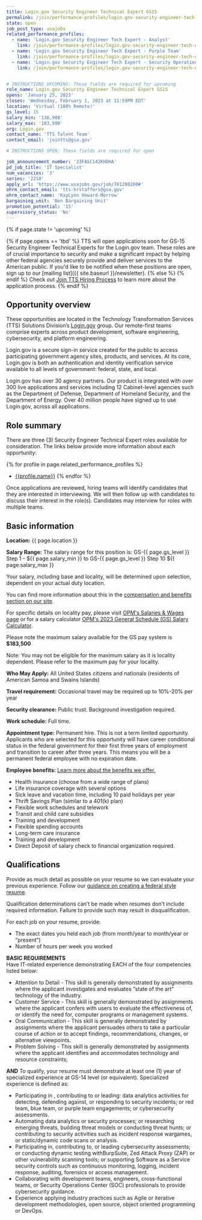 ```yaml
---
title: Login.gov Security Engineer Technical Expert GS15
permalink: /join/performance-profiles/login.gov-security-engineer-tech-expert/
state: open
job_post_type: usajobs
related_performance_profiles:
  - name: 'Login.gov Security Engineer Tech Expert - Analyst'
    link: /join/performance-profiles/login.gov-security-engineer-tech-expert-analyst/
  - name: 'Login.gov Security Engineer Tech Expert - Purple Team'
    link: /join/performance-profiles/login.gov-security-engineer-tech-expert-purple-team/
  - name: 'Login.gov Security Engineer Tech Expert - Security Operations'
    link: /join/performance-profiles/login.gov-security-engineer-tech-expert-secops/


# INSTRUCTIONS UPCOMING: These fields are required for upcoming
role_name: Login.gov Security Engineer Technical Expert GS15
opens: 'January 25, 2023'
closes: 'Wednesday, February 1, 2023 at 11:59PM EDT'
location: 'Virtual (100% Remote)'
gs_level: 15
salary_min: '136,908'
salary_max: '183,500'
org: Login.gov
contact_name: 'TTS Talent Team'
contact_email: 'jointts@gsa.gov'

# INSTRUCTIONS OPEN: These fields are required for open

job_announcement_number: '23FASC142KHDHA'
pd_job_title: 'IT Specialist' 
num_vacancies: '3'
series: '2210' 
apply_url: 'https://www.usajobs.gov/job/701280200#'
ohrm_contact_email: 'tts-hrstaffers@gsa.gov'
ohrm_contact_name: 'KayLynn Howard-Morrow'
bargaining_unit: 'Non Bargaining Unit'
promotion_potential: '15' 
supervisory_status: 'No'
---
```

{% if page.state != 'upcoming' %}

  {% if page.opens == 'tbd' %} TTS will open applications soon for GS-15 Security Engineer Technical Experts for the Login.gov team. These roles are of crucial importance to security and make a significant impact by helping other federal agencies securely provide and deliver services to the American public.  If you'd like to be
  notified when these positions are open, sign up to our [mailing list]({{ site.baseurl }}/newsletter).
  {% else %}
  {% endif %}
  Check out [Join TTS Hiring Process]({{site.baseurl}}/hiring-process/) to
  learn more about the application process.
{% endif %}

## Opportunity overview

These opportunities are located in the Technology Transformation Services (TTS) Solutions Division’s [Login.gov](https://login.gov/) group. Our remote-first teams comprise experts across product development, software engineering, cybersecurity, and platform engineering. 

Login.gov is a secure sign-in service created for the public to access participating government agency sites, products, and services. At its core, Login.gov is both an authentication and identity verification service available to all levels of government: federal, state, and local.

Login.gov has over 30 agency partners. Our product is integrated with over 300 live applications and services including 12 Cabinet-level agencies such as the Department of Defense, Department of Homeland Security, and the Department of Energy. Over 40 million people have signed up to use Login.gov, across all applications.


## Role summary

There are three (3) Security Engineer Technical Expert roles available for consideration.  The links below provide more information about each opportunity:

{% for profile in page.related_performance_profiles %}
  - [{{profile.name}}]({{site.baseurl}}{{profile.link}})
{% endfor %}

Once applications are reviewed, hiring teams will identify candidates that they are interested in interviewing. We will then follow up with candidates to discuss their interest in the role(s). Candidates may interview for roles with multiple teams.

## Basic information

**Location:**
{{ page.location }}

**Salary Range:**
The salary range for this position is: GS-{{ page.gs_level }} Step 1 - ${{ page.salary_min }} to GS-{{ page.gs_level }} Step 10 ${{ page.salary_max }}

Your salary, including base and locality, will be determined upon selection, dependent on your actual duty location.

You can find more information about this in the [compensation and benefits section on our site](https://join.tts.gsa.gov/compensation-and-benefits/).

For specific details on locality pay, please visit [OPM's Salaries & Wages page](https://www.opm.gov/policy-data-oversight/pay-leave/salaries-wages/) or for a
salary calculator [OPM's 2023 General Schedule (GS) Salary Calculator](https://www.opm.gov/policy-data-oversight/pay-leave/salaries-wages/2023/general-schedule-gs-salary-calculator/).

Please note the maximum salary available for the GS pay system is **$183,500**

Note: You may not be eligible for the maximum salary as it is locality dependent. Please refer to the maximum pay for your locality.

**Who May Apply:**
All United States citizens and nationals (residents of American Samoa and Swains Islands)

**Travel requirement:**
Occasional travel may be required up to 10%-20% per year

**Security clearance:**
Public trust. Background investigation required.

**Work schedule:**
Full time.

**Appointment type:**
Permanent hire. This is not a term limited opportunity. Applicants who are selected for this opportunity will have career conditional status in the federal government for their first three years of employment and transition to career after three years. This means you will be a permanent federal employee with no expiration date.

**Employee benefits:**
[Learn more about the benefits we offer.](https://join.tts.gsa.gov/compensation-and-benefits/)
  - Health insurance (choose from a wide range of plans)
  - Life insurance coverage with several options
  - Sick leave and vacation time, including 10 paid holidays per year
  - Thrift Savings Plan (similar to a 401(k) plan)
  - Flexible work schedules and telework
  - Transit and child care subsidies
  - Training and development
  - Flexible spending accounts
  - Long-term care insurance
  - Training and development
  - Direct Deposit of salary check to financial organization required.

## Qualifications
Provide as much detail as possible on your resume so we can evaluate your previous experience.  Follow our [guidance on creating a federal style resume](https://join.tts.gsa.gov/resume/).

Qualification determinations can’t be made when resumes don’t include required information. Failure to provide such may result in disqualification.

For each job on your resume, provide:
- The exact dates you held each job (from month/year to month/year or “present”)
- Number of hours per week you worked 

**BASIC REQUIREMENTS**  
Have IT-related experience demonstrating EACH of the four competencies listed below:
- Attention to Detail - This skill is generally demonstrated by assignments where the applicant investigates and evaluates “state of the art” technology of the industry.
- Customer Service - This skill is generally demonstrated by assignments where the applicant confers with users to evaluate the effectiveness of, or identify the need for, computer programs or management systems.
- Oral Communication - This skill is generally demonstrated by assignments where the applicant persuades others to take a particular course of action or to accept findings, recommendations, changes, or alternative viewpoints.
- Problem Solving - This skill is generally demonstrated by assignments where the applicant identifies and accommodates technology and resource constraints;

**AND**
To qualify, your resume must demonstrate at least one (1) year of specialized experience at GS-14 level (or equivalent). Specialized experience is defined as:

- Participating in , contributing to or leading: data analytics activities for detecting, defending against, or responding to security incidents; or red team, blue team, or purple team engagements; or cybersecurity assessments.
- Automating data analytics or security processes; or researching emerging threats, building threat models or conducting threat hunts; or contributing to security activities such as incident response wargames, or static/dynamic code scans or analysis. 
- Participating in, contributing to, or leading cybersecurity assessments; or conducting dynamic testing withBurpSuite, Zed Attack Proxy (ZAP) or other vulnerability scanning tools; or supporting Software as a Service security controls such as continuous monitoring, logging, incident response, auditing, forensics or access management. 
- Collaborating with development teams, engineers, cross-functional teams, or Security Operations Center (SOC) professionals to provide cybersecurity guidance.
- Experience applying industry practices such as Agile or iterative development methodologies, open source, object oriented programming or DevOps.

